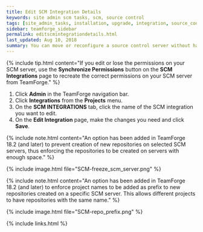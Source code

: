 ```yaml
---
title: Edit SCM Integration Details
keywords: site admin scm tasks, scm, source control
tags: [site_admin_tasks, installation, upgrade, integration, source_code, scm, git_gerrit]
sidebar: teamforge_sidebar
permalink: editscmintegrationdetails.html
last_updated: Aug 10, 2018
summary: You can move or reconfigure a source control server without having to reintegrate the server into TeamForge.
---
```


{% include tip.html content="If you edit or lose the permissions on your SCM server, use the **Synchronize Permissions** button on the **SCM Integrations** page to recreate the correct permissions on your SCM server from TeamForge." %}
1. Click **Admin** in the TeamForge navigation bar.
2. Click **Integrations** from the **Projects** menu.
3. On the **SCM INTEGRATIONS** tab, click the name of the SCM integration you want to edit.
4. On the **Edit Integration** page, make the changes you need and click **Save**.
   
{% include note.html content="An option has been added in TeamForge 18.2 (and later) to prevent creation of new repositories on selected SCM servers, thus enforcing the repositories to be created on servers with enough space." %}

{% include image.html file="SCM-freeze_scm_server.png" %}

{% include note.html content="An option has been added in TeamForge 18.2 (and later) to enforce project names to be added as prefix to new repositories created on a specific SCM server. This allows different projects to have repositories with the same name." %}

{% include image.html file="SCM-repo_prefix.png" %} 


{% include links.html %}